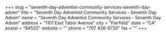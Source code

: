 +++
slug = "seventh-day-adventist-community-services-seventh-day-adven"
title = "Seventh Day Adventist Community Services - Seventh Day Adven"
name = "Seventh Day Adventist Community Services - Seventh Day Adven"
address = "1101 East Tabor Avenue"
city = "Fairfield"
state = "CA"
postal = "94533"
website = ""
phone = "707 426-6720"
fax = ""
+++
